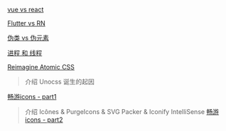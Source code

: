 [vue vs react](https://www.sitepoint.com/vue-vs-react/)

[Flutter vs RN](https://www.sitepoint.com/flutter-vs-react-native/)

[伪类 vs 伪元素](https://www.freecodecamp.org/news/the-difference-between-pseudo-classes-and-elements-in-css/)

[进程 和 线程](https://www.pythontutorial.net/python-concurrency/differences-between-processes-and-threads/)

[Reimagine Atomic CSS](https://antfu.me/posts/reimagine-atomic-css)
> 介绍 Unocss 诞生的起因

[畅游icons - part1](https://antfu.me/posts/journey-with-icons)
> 介绍 Icônes & PurgeIcons & SVG Packer & Iconify IntelliSense 
[畅游icons - part2](https://antfu.me/posts/journey-with-icons-continues)
